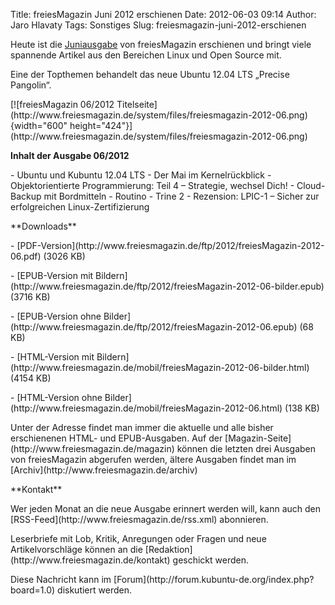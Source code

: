 Title: freiesMagazin Juni 2012 erschienen
Date: 2012-06-03 09:14
Author: Jaro Hlavaty
Tags: Sonstiges
Slug: freiesmagazin-juni-2012-erschienen

Heute ist die
[Juniausgabe](http://www.freiesmagazin.de/freiesMagazin-2012-06) von
freiesMagazin erschienen und bringt viele spannende Artikel aus den
Bereichen Linux und Open Source mit.

</p>
Eine der Topthemen behandelt das neue Ubuntu 12.04 LTS „Precise
Pangolin“.

</p>
[![freiesMagazin 06/2012
Titelseite](http://www.freiesmagazin.de/system/files/freiesmagazin-2012-06.png){width="600"
height="424"}](http://www.freiesmagazin.de/system/files/freiesmagazin-2012-06.png)

</p>
<!--break--><!--break-->

**Inhalt der Ausgabe 06/2012**

</p>
-   Ubuntu und Kubuntu 12.04 LTS
-   Der Mai im Kernelrückblick
-   Objektorientierte Programmierung: Teil 4 – Strategie, wechsel Dich!
-   Cloud-Backup mit Bordmitteln
-   Routino
-   Trine 2
-   Rezension: LPIC-1 – Sicher zur erfolgreichen Linux-Zertifizierung

</p>
**Downloads**

</p>
-   [PDF-Version](http://www.freiesmagazin.de/ftp/2012/freiesMagazin-2012-06.pdf)
    (3026 KB)

</p>
-   [EPUB-Version mit
    Bildern](http://www.freiesmagazin.de/ftp/2012/freiesMagazin-2012-06-bilder.epub)
    (3716 KB)

</p>
-   [EPUB-Version ohne
    Bilder](http://www.freiesmagazin.de/ftp/2012/freiesMagazin-2012-06.epub)
    (68 KB)

</p>
-   [HTML-Version mit
    Bildern](http://www.freiesmagazin.de/mobil/freiesMagazin-2012-06-bilder.html)
    (4154 KB)

</p>
-   [HTML-Version ohne
    Bilder](http://www.freiesmagazin.de/mobil/freiesMagazin-2012-06.html)
    (138 KB)

</p>
Unter der Adresse <http://freiesmagazin.de/mobil/> findet man immer die
aktuelle und alle bisher erschienenen HTML- und EPUB-Ausgaben. Auf der
[Magazin-Seite](http://www.freiesmagazin.de/magazin) können die letzten
drei Ausgaben von freiesMagazin abgerufen werden, ältere Ausgaben findet
man im [Archiv](http://www.freiesmagazin.de/archiv)

</p>
**Kontakt**

</p>
Wer jeden Monat an die neue Ausgabe erinnert werden will, kann auch den
[RSS-Feed](http://www.freiesmagazin.de/rss.xml) abonnieren.

</p>
Leserbriefe mit Lob, Kritik, Anregungen oder Fragen und neue
Artikelvorschläge können an die
[Redaktion](http://www.freiesmagazin.de/kontakt) geschickt werden.

</p>
Diese Nachricht kann im
[Forum](http://forum.kubuntu-de.org/index.php?board=1.0) diskutiert
werden.

</p>

